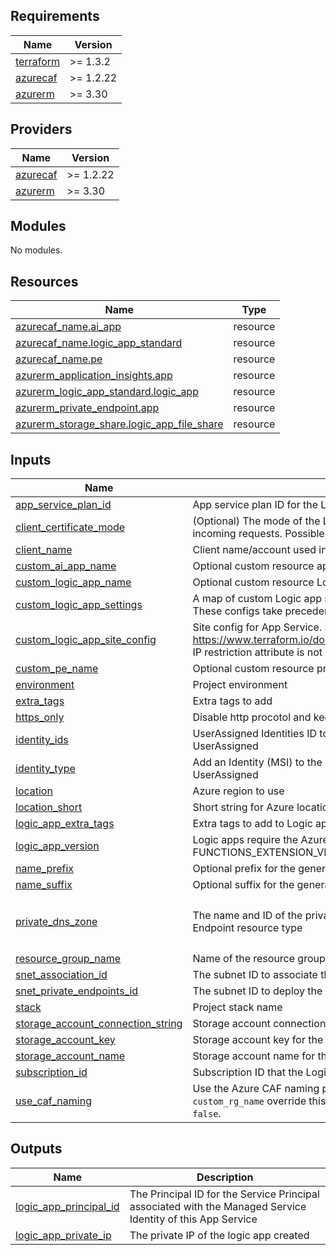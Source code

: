 <!-- BEGIN_TF_DOCS -->
## Requirements

| Name | Version |
|------|---------|
| <a name="requirement_terraform"></a> [terraform](#requirement\_terraform) | >= 1.3.2 |
| <a name="requirement_azurecaf"></a> [azurecaf](#requirement\_azurecaf) | >= 1.2.22 |
| <a name="requirement_azurerm"></a> [azurerm](#requirement\_azurerm) | >= 3.30 |

## Providers

| Name | Version |
|------|---------|
| <a name="provider_azurecaf"></a> [azurecaf](#provider\_azurecaf) | >= 1.2.22 |
| <a name="provider_azurerm"></a> [azurerm](#provider\_azurerm) | >= 3.30 |

## Modules

No modules.

## Resources

| Name | Type |
|------|------|
| [azurecaf_name.ai_app](https://registry.terraform.io/providers/aztfmod/azurecaf/latest/docs/resources/name) | resource |
| [azurecaf_name.logic_app_standard](https://registry.terraform.io/providers/aztfmod/azurecaf/latest/docs/resources/name) | resource |
| [azurecaf_name.pe](https://registry.terraform.io/providers/aztfmod/azurecaf/latest/docs/resources/name) | resource |
| [azurerm_application_insights.app](https://registry.terraform.io/providers/hashicorp/azurerm/latest/docs/resources/application_insights) | resource |
| [azurerm_logic_app_standard.logic_app](https://registry.terraform.io/providers/hashicorp/azurerm/latest/docs/resources/logic_app_standard) | resource |
| [azurerm_private_endpoint.app](https://registry.terraform.io/providers/hashicorp/azurerm/latest/docs/resources/private_endpoint) | resource |
| [azurerm_storage_share.logic_app_file_share](https://registry.terraform.io/providers/hashicorp/azurerm/latest/docs/resources/storage_share) | resource |

## Inputs

| Name | Description | Type | Default | Required |
|------|-------------|------|---------|:--------:|
| <a name="input_app_service_plan_id"></a> [app\_service\_plan\_id](#input\_app\_service\_plan\_id) | App service plan ID for the Logic app to use | `string` | n/a | yes |
| <a name="input_client_certificate_mode"></a> [client\_certificate\_mode](#input\_client\_certificate\_mode) | (Optional) The mode of the Logic app's client certificates requirement for incoming requests. Possible values are `Required` and `Optional`. | `string` | `null` | no |
| <a name="input_client_name"></a> [client\_name](#input\_client\_name) | Client name/account used in naming | `string` | n/a | yes |
| <a name="input_custom_ai_app_name"></a> [custom\_ai\_app\_name](#input\_custom\_ai\_app\_name) | Optional custom resource application insights name | `string` | `""` | no |
| <a name="input_custom_logic_app_name"></a> [custom\_logic\_app\_name](#input\_custom\_logic\_app\_name) | Optional custom resource Logic app name | `string` | `""` | no |
| <a name="input_custom_logic_app_settings"></a> [custom\_logic\_app\_settings](#input\_custom\_logic\_app\_settings) | A map of custom Logic app settings that are applied to the app configuration. These configs take precedence over the default settings defined in this module | `map(string)` | `{}` | no |
| <a name="input_custom_logic_app_site_config"></a> [custom\_logic\_app\_site\_config](#input\_custom\_logic\_app\_site\_config) | Site config for App Service. See documentation https://www.terraform.io/docs/providers/azurerm/r/app_service.html#site_config. IP restriction attribute is not managed in this block. | `map(any)` | `{}` | no |
| <a name="input_custom_pe_name"></a> [custom\_pe\_name](#input\_custom\_pe\_name) | Optional custom resource private endpoint name | `string` | `""` | no |
| <a name="input_environment"></a> [environment](#input\_environment) | Project environment | `string` | n/a | yes |
| <a name="input_extra_tags"></a> [extra\_tags](#input\_extra\_tags) | Extra tags to add | `map(string)` | `{}` | no |
| <a name="input_https_only"></a> [https\_only](#input\_https\_only) | Disable http procotol and keep only https | `bool` | `true` | no |
| <a name="input_identity_ids"></a> [identity\_ids](#input\_identity\_ids) | UserAssigned Identities ID to add to Logic app. Mandatory if type is UserAssigned | `list(string)` | `null` | no |
| <a name="input_identity_type"></a> [identity\_type](#input\_identity\_type) | Add an Identity (MSI) to the Logic app. Possible values are SystemAssigned or UserAssigned | `string` | `"SystemAssigned"` | no |
| <a name="input_location"></a> [location](#input\_location) | Azure region to use | `string` | n/a | yes |
| <a name="input_location_short"></a> [location\_short](#input\_location\_short) | Short string for Azure location. | `string` | `"cacentral"` | no |
| <a name="input_logic_app_extra_tags"></a> [logic\_app\_extra\_tags](#input\_logic\_app\_extra\_tags) | Extra tags to add to Logic app | `map(string)` | `{}` | no |
| <a name="input_logic_app_version"></a> [logic\_app\_version](#input\_logic\_app\_version) | Logic apps require the Azure Functions runtime. The specified version fills the FUNCTIONS\_EXTENSION\_VERSION app setting. | `string` | `"~4"` | no |
| <a name="input_name_prefix"></a> [name\_prefix](#input\_name\_prefix) | Optional prefix for the generated name | `string` | `""` | no |
| <a name="input_name_suffix"></a> [name\_suffix](#input\_name\_suffix) | Optional suffix for the generated name | `string` | `""` | no |
| <a name="input_private_dns_zone"></a> [private\_dns\_zone](#input\_private\_dns\_zone) | The name and ID of the private link DNS zone in Azure to register the Private Endpoint resource type | <pre>object({<br>    name = string<br>    id   = string<br>  })</pre> | n/a | yes |
| <a name="input_resource_group_name"></a> [resource\_group\_name](#input\_resource\_group\_name) | Name of the resource group to deploy to | `string` | n/a | yes |
| <a name="input_snet_association_id"></a> [snet\_association\_id](#input\_snet\_association\_id) | The subnet ID to associate the app service to | `string` | n/a | yes |
| <a name="input_snet_private_endpoints_id"></a> [snet\_private\_endpoints\_id](#input\_snet\_private\_endpoints\_id) | The subnet ID to deploy the private endpoints to | `string` | n/a | yes |
| <a name="input_stack"></a> [stack](#input\_stack) | Project stack name | `string` | n/a | yes |
| <a name="input_storage_account_connection_string"></a> [storage\_account\_connection\_string](#input\_storage\_account\_connection\_string) | Storage account connection string for the Logic app to use | `string` | n/a | yes |
| <a name="input_storage_account_key"></a> [storage\_account\_key](#input\_storage\_account\_key) | Storage account key for the Logic app to use | `string` | n/a | yes |
| <a name="input_storage_account_name"></a> [storage\_account\_name](#input\_storage\_account\_name) | Storage account name for the Logic app to use | `string` | n/a | yes |
| <a name="input_subscription_id"></a> [subscription\_id](#input\_subscription\_id) | Subscription ID that the Logic app is deployed in | `string` | n/a | yes |
| <a name="input_use_caf_naming"></a> [use\_caf\_naming](#input\_use\_caf\_naming) | Use the Azure CAF naming provider to generate default resource name. `custom_rg_name` override this if set. Legacy default name is used if this is set to `false`. | `bool` | `true` | no |

## Outputs

| Name | Description |
|------|-------------|
| <a name="output_logic_app_principal_id"></a> [logic\_app\_principal\_id](#output\_logic\_app\_principal\_id) | The Principal ID for the Service Principal associated with the Managed Service Identity of this App Service |
| <a name="output_logic_app_private_ip"></a> [logic\_app\_private\_ip](#output\_logic\_app\_private\_ip) | The private IP of the logic app created |
<!-- END_TF_DOCS -->